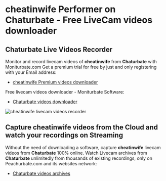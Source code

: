 # cheatinwife Performer on Chaturbate - Free LiveCam videos downloader

## Chaturbate Live Videos Recorder

Monitor and record livecam videos of **cheatinwife** from **Chaturbate** with Moniturbate.com
Get a premium trial for free by just and only registering with your Email address:
* [cheatinwife Premium videos downloader](https://moniturbate.com/request-demo-licence-key.html)

Free livecam videos downloader - Moniturbate Software:
* [Chaturbate videos downloader](https://moniturbate.com/moniturbate-download-software.html)

![cheatinwife livecam videos recorder](https://peachurnet.com/templates/moniturbate-software.png)


## Capture cheatinwife videos from the Cloud and watch your recordings on Streaming

Without the need of downloading a software, capture **cheatinwife** livecam videos from **Chaturbate** 100% online.
Watch Livecam archives from **Chaturbate** unlimitedly from thousands of existing recordings, only on Peachurbate.com and its websites network:
* [Chaturbate videos archives](https://peachurnet.com/)
